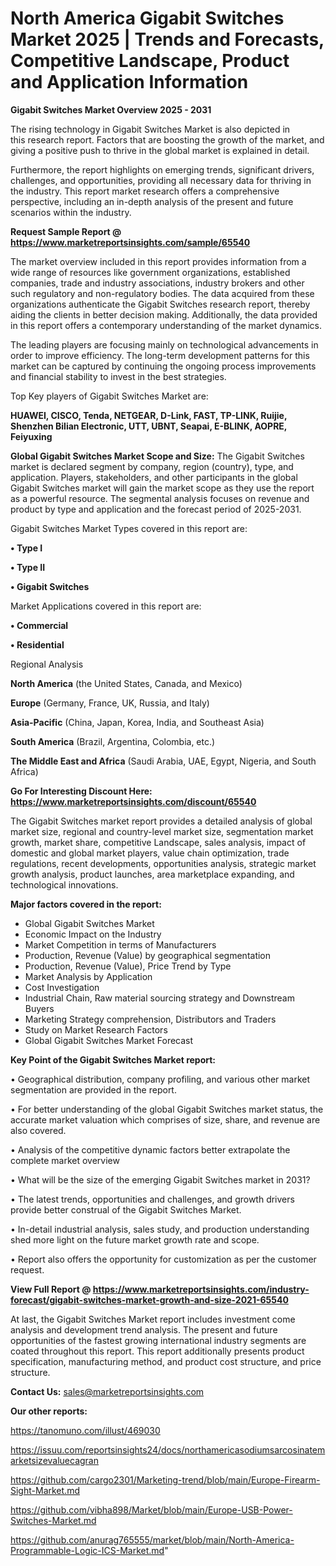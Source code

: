  # North America Gigabit Switches Market 2025 | Trends and Forecasts, Competitive Landscape, Product and Application Information

<Strong> Gigabit Switches Market Overview 2025 - 2031</strong>

The rising technology in Gigabit Switches Market is also depicted in this research report. Factors that are boosting the growth of the market, and giving a positive push to thrive in the global market is explained in detail.

Furthermore, the report highlights on emerging trends, significant drivers, challenges, and opportunities, providing all necessary data for thriving in the industry. This report market research offers a comprehensive perspective, including an in-depth analysis of the present and future scenarios within the industry.

<strong>Request Sample Report @ <a href=https://www.marketreportsinsights.com/sample/65540>https://www.marketreportsinsights.com/sample/65540</a></strong>

The market overview included in this report provides information from a wide range of resources like government organizations, established companies, trade and industry associations, industry brokers and other such regulatory and non-regulatory bodies. The data acquired from these organizations authenticate the Gigabit Switches research report, thereby aiding the clients in better decision making. Additionally, the data provided in this report offers a contemporary understanding of the market dynamics.

The leading players are focusing mainly on technological advancements in order to improve efficiency. The long-term development patterns for this market can be captured by continuing the ongoing process improvements and financial stability to invest in the best strategies.

Top Key players of Gigabit Switches Market are:

<strong>HUAWEI, CISCO, Tenda, NETGEAR, D-Link, FAST, TP-LINK, Ruijie, Shenzhen Bilian Electronic, UTT, UBNT, Seapai, E-BLINK, AOPRE, Feiyuxing</strong>

<strong><b>Global Gigabit Switches Market Scope and Size:</b></strong>
The Gigabit Switches market is declared segment by company, region (country), type, and application. Players, stakeholders, and other participants in the global Gigabit Switches market will gain the market scope as they use the report as a powerful resource. The segmental analysis focuses on revenue and product by type and application and the forecast period of 2025-2031.

Gigabit Switches Market Types covered in this report are:

<strong>• Type I

• Type II

• Gigabit Switches</strong>

Market Applications covered in this report are:

<strong>• Commercial

• Residential</strong> 

Regional Analysis

<strong>North America</strong> (the United States, Canada, and Mexico)

<strong>Europe</strong> (Germany, France, UK, Russia, and Italy)

<strong>Asia-Pacific</strong> (China, Japan, Korea, India, and Southeast Asia)

<strong>South America</strong> (Brazil, Argentina, Colombia, etc.)

<strong>The Middle East and Africa</strong> (Saudi Arabia, UAE, Egypt, Nigeria, and South Africa)

<strong>Go For Interesting Discount Here: <a href=https://www.marketreportsinsights.com/discount/65540>https://www.marketreportsinsights.com/discount/65540</a></strong>

The Gigabit Switches market report provides a detailed analysis of global market size, regional and country-level market size, segmentation market growth, market share, competitive Landscape, sales analysis, impact of domestic and global market players, value chain optimization, trade regulations, recent developments, opportunities analysis, strategic market growth analysis, product launches, area marketplace expanding, and technological innovations.

<strong><b>Major factors covered in the report:</b></strong>
<ul>
  <li>Global Gigabit Switches Market </li>
  <li>Economic Impact on the Industry</li>
  <li>Market Competition in terms of Manufacturers</li>
  <li>Production, Revenue (Value) by geographical segmentation</li>
  <li>Production, Revenue (Value), Price Trend by Type</li>
  <li>Market Analysis by Application</li>
  <li>Cost Investigation</li>
  <li>Industrial Chain, Raw material sourcing strategy and Downstream Buyers</li>
  <li>Marketing Strategy comprehension, Distributors and Traders</li>
  <li>Study on Market Research Factors</li>
  <li>Global Gigabit Switches Market Forecast</li>
</ul>

<strong><b>Key Point of the Gigabit Switches Market report:</b></strong>

• Geographical distribution, company profiling, and various other market segmentation are provided in the report.

• For better understanding of the global Gigabit Switches market status, the accurate market valuation which comprises of size, share, and revenue are also covered.

• Analysis of the competitive dynamic factors better extrapolate the complete market overview

• What will be the size of the emerging Gigabit Switches market in 2031?

• The latest trends, opportunities and challenges, and growth drivers provide better construal of the Gigabit Switches Market.

• In-detail industrial analysis, sales study, and production understanding shed more light on the future market growth rate and scope.

• Report also offers the opportunity for customization as per the customer request.

<strong><b>View Full Report @ <a href=https://www.marketreportsinsights.com/industry-forecast/gigabit-switches-market-growth-and-size-2021-65540>https://www.marketreportsinsights.com/industry-forecast/gigabit-switches-market-growth-and-size-2021-65540</a></b></strong>


At last, the Gigabit Switches Market report includes investment come analysis and development trend analysis. The present and future opportunities of the fastest growing international industry segments are coated throughout this report. This report additionally presents product specification, manufacturing method, and product cost structure, and price structure.

<strong>Contact Us:</strong>
sales@marketreportsinsights.com

<strong>Our other reports:</strong>

<a href=https://tanomuno.com/illust/469030>https://tanomuno.com/illust/469030</a>

<a href=https://issuu.com/reportsinsights24/docs/northamericasodiumsarcosinatemarketsizevaluecagran>https://issuu.com/reportsinsights24/docs/northamericasodiumsarcosinatemarketsizevaluecagran</a>

<a href=https://github.com/cargo2301/Marketing-trend/blob/main/Europe-Firearm-Sight-Market.md>https://github.com/cargo2301/Marketing-trend/blob/main/Europe-Firearm-Sight-Market.md</a>

<a href=https://github.com/vibha898/Market/blob/main/Europe-USB-Power-Switches-Market.md>https://github.com/vibha898/Market/blob/main/Europe-USB-Power-Switches-Market.md</a>

<a href=https://github.com/anurag765555/market/blob/main/North-America-Programmable-Logic-ICS-Market.md>https://github.com/anurag765555/market/blob/main/North-America-Programmable-Logic-ICS-Market.md</a>"

